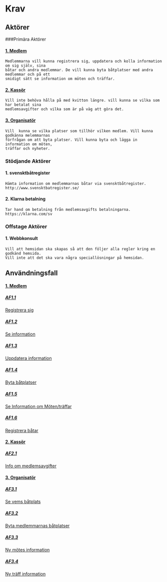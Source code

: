 # Krav
## Aktörer
###Primära Aktörer
#### <a href="#Medlem2" name="Medlem1">1. Medlem</a>
    Medlemmarna vill kunna registrera sig, uppdatera och kolla information om sig själv, sina 
    båtar och andra medlemmar. De vill kunna byta båtplatser med andra medlemmar och på ett 
    smidigt sätt se information om möten och träffar.
#### <a href="#Kassör2" name="Kassör1">2. Kassör</a>
    Vill inte behöva hålla på med kvitton längre. vill kunna se vilka som har betalat sina 
    medlemsavgifter och vilka som är på väg att göra det.
#### <a href="#Organisatör2" name="Organisatör1">3. Organisatör</a>
    Vill  kunna se vilka platser som tillhör vilken medlem. Vill kunna godkänna melemmarnas
    förfrågan om att byta platser. Vill kunna byta och lägga in information om möten,
    träffar och nyheter.
### Stödjande Aktörer
#### 1. svensktbåtregister
    Hämta information om medlemmarnas båtar via svensktbåtregister. 
    http://www.svensktbatregister.se/
#### 2. Klarna betalning
    Tar hand om betalning från medlemsavgifts betalningarna.
    https://klarna.com/sv
### Offstage Aktörer
#### 1. Webbkonsult
    Vill att hemsidan ska skapas så att den följer alla regler kring en godkänd hemsida.
    Vill inte att det ska vara några speciallösningar på hemsidan. 
## Användningsfall
#### <a href="#Medlem1" name="Medlem2">1. Medlem</a>
##### <a href="Use_case/AF1.1_Registrera_sig.md">AF1.1</a> 
<a href="Use_case/AF1.1_Registrera_sig.md">Registrera sig</a>
##### <a href="Use_case/AF1.2_Se_Information.md">AF1.2</a> 
<a href="Use_case/AF1.2_Se_Information.md">Se information</a>
##### <a href="Use_case/AF1.3_Uppdatera_Information.md">AF1.3</a> 
<a href="Use_case/AF1.3_Uppdatera_Information.md">Uppdatera information</a>
##### <a href="Use_case/AF1.4_Byta_Batplatser.md">AF1.4</a> 
<a href="Use_case/AF1.4_Byta_Batplatser.md">Byta båtplatser</a>
##### <a href="Use_case/AF1.5_Se_information_om.md">AF1.5</a> 
<a href="Use_case/AF1.5_Se_information_om.md">Se Information om Möten/träffar</a>
##### <a href="Use_case/AF1.6_Registrera_batar.md">AF1.6</a> 
<a href="Use_case/AF1.6_Registrera_batar.md">Registrera båtar</a>
#### <a href="#Kassör1" name="Kassör2">2. Kassör</a>
##### <a href="Use_case/AF2.1_Info_om_medlemsavgifter.md">AF2.1</a> 
<a href="Use_case/AF2.1_Info_om_medlemsavgifter.md">Info om medlemsavgifter</a>
#### <a href="#Organisatör1" name="Organisatör2">3. Organisatör</a>
##### <a href="Use_case/AF3.1_Se_vems_batplats.md">AF3.1</a> 
<a href="Use_case/AF3.1_Se_vems_batplats.md">Se vems båtplats</a>
##### <a href="Use_case/AF3.2_Byta_medl_batplatser.md">AF3.2</a> 
<a href="Use_case/AF3.2_Byta_medl_batplatser.md">Byta medlemmarnas båtplatser</a>
##### <a href="Use_case/AF3.3_Ny_motes_info.md">AF3.3</a> 
<a href="Use_case/AF3.3_Ny_motes_info.md">Ny mötes information</a>
##### <a href="Use_case/AF3.4_Ny_traff_info.md">AF3.4</a> 
<a href="Use_case/AF3.4_Ny_traff_info.md">Ny träff information</a>